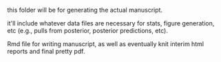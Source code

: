 this folder will be for generating the actual manuscript.

it'll include whatever data files are necessary for stats, figure generation, etc (e.g., pulls from posterior, posterior predictions, etc).

Rmd file for writing manuscript, as well as eventually knit interim html reports and final pretty pdf.
